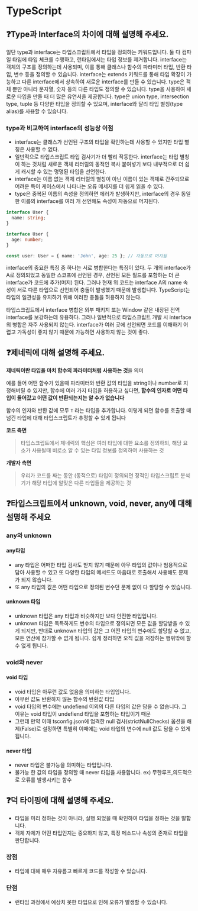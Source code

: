 # TypeScript

## ❓Type과 Interface의 차이에 대해 설명해 주세요.

일단 type과 interface는 타입스크립트에서 타입을 정의하는 키워드입니다. 둘 다 컴파일 타임에 타입 체크를 수행하고, 런타임에서는 타입 정보를 제거합니다.
interface는 객체의 구조를 정의하는데 사용되며, 이를 통해 클래스나 함수의 파라미터 타입, 반환 타입, 변수 등을 정의할 수 있습니다. interface는 extends 키워드를 통해 타입 확장이 가능하고 다른 interface에서 상속하여 새로운 interface를 만들 수 있습니다.
type은 객체 뿐만 아니라 문자열, 숫자 등의 다른 타입도 정의할 수 있습니다. type을 사용하여 새로운 타입을 만들 때 더 많은 유연서을 제공합니다. type은 union type, intersection type, tuple 등 다양한 타입을 정의할 수 있으며, interface와 달리 타입 별칭(type alias)를 사용할 수 있습니다.

### type과 비교하여 interface의 성능상 이점

- interface는 클래스가 선언된 구조의 타입을 확인하는데 사용할 수 있지만 타입 별칭은 사용할 수 없다.
- 일반적으로 타입스크립트 타입 검사기가 더 빨리 작동한다. interface는 타입 별칭이 하는 것처럼 새로운 객체 리터럴의 동적인 복사 붙여넣기 보다 내부적으로 더 쉽게 캐시할 수 있는 명명된 타입을 선언한다.
- interface는 이름 없는 객체 리터럴의 별칭이 아닌 이름이 있는 객체로 간주되므로 어려운 특이 케이스에서 나타나는 오류 메세지를 더 쉽게 읽을 수 있다.
- type은 중복된 이름의 속성을 정의하면 에러가 발생하지만, interface의 경우 동일한 이름의 interface를 여러 개 선언해도 속성이 자동으로 머지된다.

```ts
interface User {
  name: string;
}

interface User {
  age: number;
}

const user: User = { name: 'John', age: 25 }; // 자동으로 머지됨
```

interface의 중요한 특징 중 하나는 서로 병합한다는 특징이 있다. 두 개의 interface가 A로 정의되었고 동일한 스코프에 선언된 경우, 선언된 모든 필드를 포함하는 더 큰 interface가 코드에 추가(머지) 된다.
그러나 현재 위 코드는 interface A의 name 속성이 서로 다른 타입으로 선언되어 충돌이 발생했기 때문에 발생합니다. TypeScript는 타입의 일관성을 유지하기 위해 이러한 충돌을 허용하지 않는다.

타입스크립트에서 interface 병합은 외부 패키지 또는 Window 같은 내장된 전역 interface를 보강하는데 유용하다. 그러나 일반적으로 타입스크립트 개발 시 interface의 병합은 자주 사용되지 않는다. interface가 여러 곳에 선언되면 코드를 이해하기 어렵고 가독성이 좋지 않기 때문에 가능하면 사용하지 않는 것이 좋다.

## ❓제네릭에 대해 설명해 주세요.

**제네릭이란 타입을 마치 함수의 파라미터처럼 사용하는 것**을 의미

예를 들어 어떤 함수가 있을때 파라미터와 반환 값의 타입을 string이나 number로 지정해버릴 수 있지만, 함수에 여러 가지 타입을 허용하고 싶다면, **함수의 인자로 어떤 타입이 들어갔고 어떤 값이 반환되는지는 알 수가 없습니다**

함수의 인자와 반환 값에 모두 `T` 라는 타입을 추가합니다. 이렇게 되면 함수를 호출할 때 넘긴 타입에 대해 타입스크립트가 추정할 수 있게 됩니다

**코드 측면**

> 타입스크립트에서 제네릭의 핵심은 여러 타입에 대한 요소를 정의하되, 해당 요소가 사용될때 비로소 알 수 있는 타입 정보를 정의하여 사용하는 것

**개발자 측면**

> 우리가 코드를 짜는 동안 (동적으로) 타입이 정의되면 정적인 타입스크립트 분석기가 해당 타입에 알맞은 다른 타입들을 제공하는 것

## ❓타입스크립트에서 unknown, void, never, any에 대해 설명해 주세요

### any와 unknown

#### any타입

- any 타입은 어떠한 타입 검사도 받지 않기 때문에 아무 타입의 값이나 범용적으로 담아 사용할 수 있고 또 다양한 타입의 메서드도 마음대로 호출해서 사용해도 문제가 되지 않습니다.
- 또 any 타입의 값은 어떤 타입으로 정의된 변수던 문제 없이 다 할당할 수 있습니다.

#### unknown 타입

- unknown 타입은 any 타입과 비슷하지만 보다 안전한 타입입니다.
- unknown 타입은 독특하게도 변수의 타입으로 정의되면 모든 값을 할당받을 수 있게 되지만, 반대로 unknown 타입의 값은 그 어떤 타입의 변수에도 할당할 수 없고, 모든 연산에 참가할 수 없게 됩니다. 쉽게 정리하면 오직 값을 저장하는 행위밖에 할 수 없게 됩니다.

### void와 never

#### void 타입

- void 타입은 아무런 값도 없음을 의미하는 타입입니다.
- 아무런 값도 반환하지 않는 함수의 반환값 타입
- void 타입의 변수에는 undefiend 이외의 다른 타입의 값은 담을 수 없습니다. 그 이유는 void 타입이 undefiend 타입을 포함하는 타입이기 때문
- 그런데 만약 이때 tsconfig.json에 엄격한 null 검사(strictNullChecks) 옵션을 해제(False)로 설정하면 특별히 이때에는 void 타입의 변수에 null 값도 담을 수 있게 됩니다.

#### never 타입

- never 타입은 불가능을 의미하는 타입입니다.
- 불가능 한 값의 타입을 정의할 때 never 타입을 사용합니다. ex) 무한루프,의도적으로 오류를 발생시키는 함수

## ❓덕 타이핑에 대해 설명해 주세요.

- 타입을 미리 정하는 것이 아니라, 실행 되었을 때 확인하여 타입을 정하는 것을 말합니다.
- 객체 자체가 어떤 타입인지는 중요하지 않고, 특정 메소드나 속성의 존재로 타입을 판단합니다.

### 장점

- 타입에 대해 매우 자유롭고 빠르게 코드를 작성할 수 있습니다.

### 단점

- 런타임 과정에서 예상치 못한 타입으로 인해 오류가 발생할 수 있습니다.
